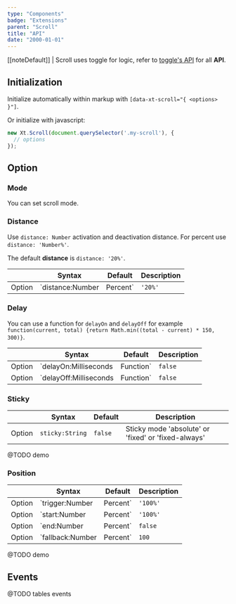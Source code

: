 ```yaml
---
type: "Components"
badge: "Extensions"
parent: "Scroll"
title: "API"
date: "2000-01-01"
---
```


[[noteDefault]]
| Scroll uses toggle for logic, refer to [toggle's API](/components/toggle/api) for all **API**.

## Initialization

Initialize automatically within markup with `[data-xt-scroll="{ <options> }"]`.

Or initialize with javascript:

```jsx
new Xt.Scroll(document.querySelector('.my-scroll'), {
  // options
});
```

## Option

### Mode

You can set scroll mode.

<demo>
  <div class="gatsby_demo_item" data-iframe="iframe/components/scroll/mode-infinite">
  </div>
  <div class="gatsby_demo_item" data-iframe="iframe/components/scroll/mode-scroll">
  </div>
  <div class="gatsby_demo_item" data-iframe="iframe/components/scroll/mode-visible">
  </div>
  <div class="gatsby_demo_item" data-iframe="iframe/components/scroll/mode-responsive">
  </div>
  <div class="gatsby_demo_item" data-iframe="iframe/components/scroll/mode-block">
  </div>
</demo>

### Distance

Use `distance: Number` activation and deactivation distance. For percent use `distance: 'Number%'`.

The default **distance** is `distance: '20%'`.

<div class="table-scroll">

|                         | Syntax                                    | Default                       | Description                   |
| ----------------------- | ----------------------------------------- | ----------------------------- | ----------------------------- |
| Option                  | `distance:Number|Percent`                          | `'20%'`        | Activation distance from window's top and bottom            |

</div>

<demo>
  <div class="gatsby_demo_item" data-iframe="iframe/components/scroll/distance">
  </div>
</demo>

### Delay

You can use a function for `delayOn` and `delayOff` for example `function(current, total) {return Math.min((total - current) * 150, 300)}`.

<div class="table-scroll">

|                         | Syntax                                    | Default                       | Description                   |
| ----------------------- | ----------------------------------------- | ----------------------------- | ----------------------------- |
| Option                  | `delayOn:Milliseconds|Function`                          | `false`        | Activation delay            |
| Option                  | `delayOff:Milliseconds|Function`                          | `false`        | Deactivation delay            |

</div>
<demo>
  <div class="gatsby_demo_item" data-iframe="iframe/components/scroll/delay">
  </div>
</demo>

### Sticky

<div class="table-scroll">

|                         | Syntax                                    | Default                       | Description                   |
| ----------------------- | ----------------------------------------- | ----------------------------- | ----------------------------- |
| Option                  | `sticky:String`                          | `false`        | Sticky mode 'absolute' or 'fixed' or 'fixed-always'            |

</div>

@TODO demo

### Position

<div class="table-scroll">

|                         | Syntax                                    | Default                       | Description                   |
| ----------------------- | ----------------------------------------- | ----------------------------- | ----------------------------- |
| Option                  | `trigger:Number|Percent`                          | `'100%'`        | Activation trigger distance viewport's top and bottom            |
| Option                  | `start:Number|Percent`                          | `'100%'`        | Activation start distance viewport's top and bottom           |
| Option                  | `end:Number|Percent`                          | `false`        | Activation end distance viewport's top and bottom            |
| Option                  | `fallback:Number|Percent`                          | `100`        | Fallback distance when too close to the start and end of the page            |

</div>

@TODO demo

## Events

@TODO tables events
